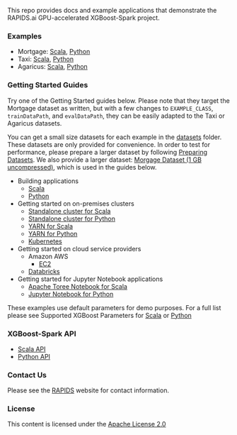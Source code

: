 This repo provides docs and example applications that demonstrate the RAPIDS.ai GPU-accelerated XGBoost-Spark project.

### Examples

- Mortgage: [Scala](/examples/apps/scala/src/main/scala/ai/rapids/spark/examples/mortgage), [Python](/examples/apps/python/ai/rapids/spark/examples/mortgage)
- Taxi: [Scala](/examples/apps/scala/src/main/scala/ai/rapids/spark/examples/taxi), [Python](/examples/apps/python/ai/rapids/spark/examples/taxi)
- Agaricus: [Scala](/examples/apps/scala/src/main/scala/ai/rapids/spark/examples/agaricus), [Python](/examples/apps/python/ai/rapids/spark/examples/agaricus)

### Getting Started Guides

Try one of the Getting Started guides below. Please note that they target the Mortgage dataset as written, but with a few changes to `EXAMPLE_CLASS`, `trainDataPath`, and `evalDataPath`, they can be easily adapted to the Taxi or Agaricus datasets.

You can get a small size datasets for each example in the [datasets](/datasets) folder. These datasets are only provided for convenience. In order to test for performance, please prepare a larger dataset by following [Preparing Datasets](/datasets/preparing_datasets.md). We also provide a larger dataset: [Morgage Dataset (1 GB uncompressed)](https://rapidsai-data.s3.us-east-2.amazonaws.com/spark/mortgage.zip), which is used in the guides below.

- Building applications
    - [Scala](/getting-started-guides/building-sample-apps/scala.md)
    - [Python](/getting-started-guides/building-sample-apps/python.md)
- Getting started on on-premises clusters
    - [Standalone cluster for Scala](/getting-started-guides/on-prem-cluster/standalone-scala.md)
    - [Standalone cluster for Python](/getting-started-guides/on-prem-cluster/standalone-python.md)
    - [YARN for Scala](/getting-started-guides/on-prem-cluster/yarn-scala.md)
    - [YARN for Python](/getting-started-guides/on-prem-cluster/yarn-python.md)
    - [Kubernetes](/getting-started-guides/on-prem-cluster/kubernetes.md)
- Getting started on cloud service providers
    - Amazon AWS
        - [EC2](/getting-started-guides/csp/aws/ec2.md)
    - [Databricks](/getting-started-guides/csp/databricks/databricks.md)
- Getting started for Jupyter Notebook applications
    - [Apache Toree Notebook for Scala](/getting-started-guides/notebook/toree.md)
    - [Jupyter Notebook for Python](/getting-started-guides/notebook/python-notebook.md)

These examples use default parameters for demo purposes. For a full list please see Supported XGBoost Parameters for [Scala](/examples/app-parameters/supported_xgboost_parameters_scala.md) or [Python](/examples/app-parameters/supported_xgboost_parameters_python.md)

### XGBoost-Spark API

- [Scala API](/api-docs/scala.md)
- [Python API](/api-docs/python.md)

### Contact Us

Please see the [RAPIDS](https://rapids.ai/community.html) website for contact information.

### License

This content is licensed under the [Apache License 2.0](/LICENSE)
